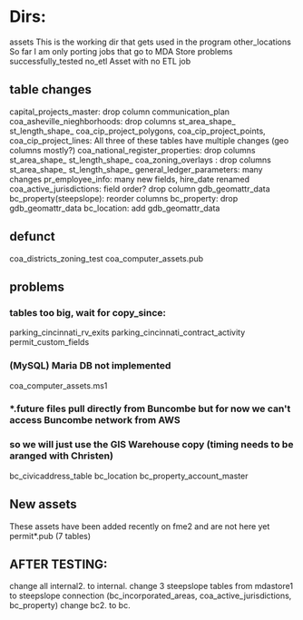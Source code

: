 # Dirs: 
assets                 This is the working dir that gets used in the program
other_locations        So far I am only porting jobs that go to MDA Store
problems               
successfully_tested
no_etl                 Asset with no ETL job

## table changes
capital_projects_master: drop column communication_plan
coa_asheville_nieghborhoods: drop columns st_area_shape_ st_length_shape_
coa_cip_project_polygons, coa_cip_project_points, coa_cip_project_lines: All three of these tables have multiple changes (geo columns mostly?)
coa_national_register_properties: drop columns st_area_shape_ st_length_shape_
coa_zoning_overlays             : drop columns st_area_shape_ st_length_shape_
general_ledger_parameters: many changes
pr_employee_info: many new fields, hire_date renamed
coa_active_jurisdictions: field order? drop column gdb_geomattr_data
bc_property(steepslope): reorder columns
bc_property: drop gdb_geomattr_data
bc_location: add gdb_geomattr_data
## defunct
coa_districts_zoning_test
coa_computer_assets.pub





## problems
### tables too big, wait for copy_since:
parking_cincinnati_rv_exits
parking_cincinnati_contract_activity
permit_custom_fields
### (MySQL) Maria DB not implemented
coa_computer_assets.ms1
### *.future files pull directly from Buncombe but for now we can't access Buncombe network from AWS
### so we will just use the GIS Warehouse copy (timing needs to be aranged with Christen)
bc_civicaddress_table
bc_location
bc_property_account_master

## New assets
These assets have been added recently on fme2 and are not here yet
permit*.pub (7 tables)

## AFTER TESTING:
 change all internal2. to internal.
 change 3 steepslope tables from mdastore1 to steepslope connection (bc_incorporated_areas, coa_active_jurisdictions, bc_property)
 change bc2. to bc.
